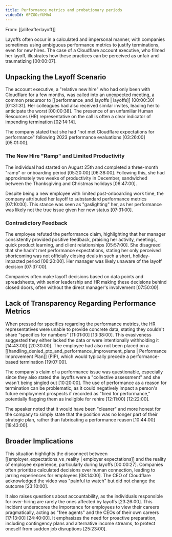 ```yaml
---
title: Performance metrics and probationary periods
videoId: 6PZGOzYUMh4
---
```


From: [[alifeafterlayoff]] <br/> 

Layoffs often occur in a calculated and impersonal manner, with companies sometimes using ambiguous performance metrics to justify terminations, even for new hires. The case of a Cloudflare account executive, who filmed her layoff, illustrates how these practices can be perceived as unfair and traumatizing <a class="yt-timestamp" data-t="00:00:07">[00:00:07]</a>.

## Unpacking the Layoff Scenario

The account executive, a "relative new hire" who had only been with Cloudflare for a few months, was called into an unexpected meeting, a common precursor to [[performance_and_layoffs | layoffs]] <a class="yt-timestamp" data-t="00:00:30">[00:00:30]</a> <a class="yt-timestamp" data-t="01:31:31">[01:31:31]</a>. Her colleagues had also received similar invites, leading her to anticipate the worst <a class="yt-timestamp" data-t="00:00:38">[00:00:38]</a>. The presence of an unfamiliar Human Resources (HR) representative on the call is often a clear indicator of impending termination <a class="yt-timestamp" data-t="02:14:14">[02:14:14]</a>.

The company stated that she had "not met Cloudflare expectations for performance" following 2023 performance evaluations <a class="yt-timestamp" data-t="03:26:00">[03:26:00]</a> <a class="yt-timestamp" data-t="05:01:00">[05:01:00]</a>.

### The New Hire "Ramp" and Limited Productivity
The individual had started on August 25th and completed a three-month "ramp" or onboarding period <a class="yt-timestamp" data-t="05:20:00">[05:20:00]</a> <a class="yt-timestamp" data-t="06:38:00">[06:38:00]</a>. Following this, she had approximately two weeks of productivity in December, sandwiched between the Thanksgiving and Christmas holidays <a class="yt-timestamp" data-t="06:47:00">[06:47:00]</a>.

Despite being a new employee with limited post-onboarding work time, the company attributed her layoff to substandard performance metrics <a class="yt-timestamp" data-t="07:10:00">[07:10:00]</a>. This stance was seen as "gaslighting" her, as her performance was likely not the true issue given her new status <a class="yt-timestamp" data-t="07:31:00">[07:31:00]</a>.

### Contradictory Feedback
The employee refuted the performance claim, highlighting that her manager consistently provided positive feedback, praising her activity, meetings, quick product learning, and client relationships <a class="yt-timestamp" data-t="05:57:00">[05:57:00]</a>. She disagreed that she hadn't met performance expectations, stating her only perceived shortcoming was not officially closing deals in such a short, holiday-impacted period <a class="yt-timestamp" data-t="06:20:00">[06:20:00]</a>. Her manager was likely unaware of the layoff decision <a class="yt-timestamp" data-t="07:37:00">[07:37:00]</a>.

Companies often make layoff decisions based on data points and spreadsheets, with senior leadership and HR making these decisions behind closed doors, often without the direct manager's involvement <a class="yt-timestamp" data-t="07:50:00">[07:50:00]</a>.

## Lack of Transparency Regarding Performance Metrics
When pressed for specifics regarding the performance metrics, the HR representatives were unable to provide concrete data, stating they couldn't share "specifics for numbers" <a class="yt-timestamp" data-t="11:01:00">[11:01:00]</a> <a class="yt-timestamp" data-t="13:38:00">[13:38:00]</a>. This evasiveness suggested they either lacked the data or were intentionally withholding it <a class="yt-timestamp" data-t="14:43:00">[14:43:00]</a> <a class="yt-timestamp" data-t="20:30:00">[20:30:00]</a>. The employee had also not been placed on a [[handling_denied_pto_and_performance_improvement_plans | Performance Improvement Plan]] (PIP), which would typically precede a performance-based termination <a class="yt-timestamp" data-t="19:07:00">[19:07:00]</a>.

The company's claim of a performance issue was questionable, especially since they also stated the layoffs were a "collective assessment" and she wasn't being singled out <a class="yt-timestamp" data-t="10:20:00">[10:20:00]</a>. The use of performance as a reason for termination can be problematic, as it could negatively impact a person's future employment prospects if recorded as "fired for performance," potentially flagging them as ineligible for rehire <a class="yt-timestamp" data-t="12:11:00">[12:11:00]</a> <a class="yt-timestamp" data-t="12:22:00">[12:22:00]</a>.

The speaker noted that it would have been "cleaner" and more honest for the company to simply state that the position was no longer part of their strategic plan, rather than fabricating a performance reason <a class="yt-timestamp" data-t="10:44:00">[10:44:00]</a> <a class="yt-timestamp" data-t="18:43:00">[18:43:00]</a>.

## Broader Implications
This situation highlights the disconnect between [[employer_expectations_vs_reality | employer expectations]] and the reality of employee experience, particularly during layoffs <a class="yt-timestamp" data-t="00:00:27">[00:00:27]</a>. Companies often prioritize calculated decisions over human connection, leading to jarring experiences for employees <a class="yt-timestamp" data-t="08:14:00">[08:14:00]</a>. The CEO of Cloudflare acknowledged the video was "painful to watch" but did not change the outcome <a class="yt-timestamp" data-t="23:10:00">[23:10:00]</a>.

It also raises questions about accountability, as the individuals responsible for over-hiring are rarely the ones affected by layoffs <a class="yt-timestamp" data-t="23:26:00">[23:26:00]</a>. This incident underscores the importance for employees to view their careers pragmatically, acting as "free agents" and the CEOs of their own careers <a class="yt-timestamp" data-t="17:13:00">[17:13:00]</a> <a class="yt-timestamp" data-t="24:40:00">[24:40:00]</a>. It emphasizes the need for proactive preparation, including contingency plans and alternative income streams, to protect oneself from sudden job disruptions <a class="yt-timestamp" data-t="25:23:00">[25:23:00]</a>.